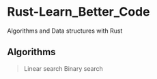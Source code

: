 # Rust-Learn_Better_Code
Algorithms and Data structures with Rust

## Algorithms
> Linear search
> Binary search
